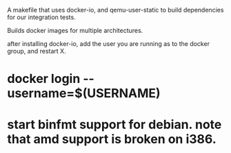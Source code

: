 A makefile that uses docker-io, and qemu-user-static to build dependencies for our integration tests.

Builds docker images for multiple architectures.


after installing docker-io, add the user you are running as to the docker group, and restart X.

# docker login --username=$(USERNAME)

# start binfmt support for debian. note that amd support is broken on i386.

